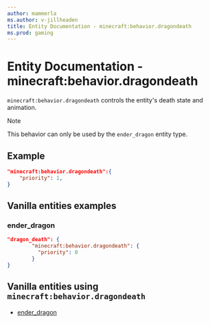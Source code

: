 ```yaml
---
author: mammerla
ms.author: v-jillheaden
title: Entity Documentation - minecraft:behavior.dragondeath
ms.prod: gaming
---
```


# Entity Documentation - minecraft:behavior.dragondeath

`minecraft:behavior.dragondeath` controls the entity's death state and animation.

> [!NOTE]
> This behavior can only be used by the `ender_dragon` entity type.

## Example

```json
"minecraft:behavior.dragondeath":{
    "priority": 1,
}
```

## Vanilla entities examples

### ender_dragon

```json
"dragon_death": {
        "minecraft:behavior.dragondeath": {
          "priority": 0
        }
}

``````

## Vanilla entities using `minecraft:behavior.dragondeath`

- [ender_dragon](../../../../Source/VanillaBehaviorPack_Snippets/entities/ender_dragon.md)
